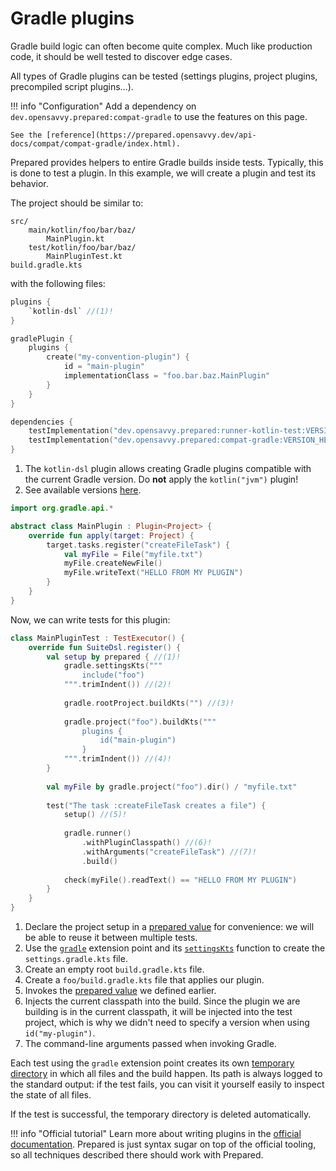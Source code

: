# Gradle plugins

Gradle build logic can often become quite complex. Much like production code, it should be well tested to discover edge cases.

All types of Gradle plugins can be tested (settings plugins, project plugins, precompiled script plugins…).

!!! info "Configuration"
    Add a dependency on `dev.opensavvy.prepared:compat-gradle` to use the features on this page.

    See the [reference](https://prepared.opensavvy.dev/api-docs/compat/compat-gradle/index.html).

Prepared provides helpers to entire Gradle builds inside tests. Typically, this is done to test a plugin. In this example, we will create a plugin and test its behavior.

The project should be similar to:
```text
src/
    main/kotlin/foo/bar/baz/
        MainPlugin.kt  
    test/kotlin/foo/bar/baz/
        MainPluginTest.kt
build.gradle.kts
```
with the following files:
```kotlin title="build.gradle.kts"
plugins {
	`kotlin-dsl` //(1)!
}

gradlePlugin {
	plugins {
		create("my-convention-plugin") {
			id = "main-plugin"
			implementationClass = "foo.bar.baz.MainPlugin"
		}
	}
}

dependencies {
	testImplementation("dev.opensavvy.prepared:runner-kotlin-test:VERSION_HERE") //(2)!
    testImplementation("dev.opensavvy.prepared:compat-gradle:VERSION_HERE")
}
```

1.  The `kotlin-dsl` plugin allows creating Gradle plugins compatible with the current Gradle version. Do **not** apply the `kotlin("jvm")` plugin!
2.  See available versions [here](https://central.sonatype.com/artifact/dev.opensavvy.prepared/compat-gradle). 

```kotlin title="src/main/kotlin/foo/bar/baz/MainPlugin.kt"
import org.gradle.api.*

abstract class MainPlugin : Plugin<Project> {
	override fun apply(target: Project) {
		target.tasks.register("createFileTask") {
			val myFile = File("myfile.txt")
			myFile.createNewFile()
			myFile.writeText("HELLO FROM MY PLUGIN")
		}
	}
}
```

Now, we can write tests for this plugin:
```kotlin title="src/test/kotlin/foo/bar/baz/MainPluginTest.kt"
class MainPluginTest : TestExecutor() {
	override fun SuiteDsl.register() {
		val setup by prepared { //(1)!
			gradle.settingsKts("""
				include("foo")
			""".trimIndent()) //(2)!
            
			gradle.rootProject.buildKts("") //(3)!
            
			gradle.project("foo").buildKts("""
				plugins {
					id("main-plugin")
				}
			""".trimIndent()) //(4)!
		}
        
		val myFile by gradle.project("foo").dir() / "myfile.txt"
        
		test("The task :createFileTask creates a file") {
			setup() //(5)!
            
			gradle.runner()
				.withPluginClasspath() //(6)!
				.withArguments("createFileTask") //(7)!
				.build()
            
			check(myFile().readText() == "HELLO FROM MY PLUGIN")
		}
	}
}
```

1.  Declare the project setup in a [prepared value](prepared-values.md) for convenience: we will be able to reuse it between multiple tests.
2.  Use the [`gradle`](https://prepared.opensavvy.dev/api-docs/compat/compat-gradle/opensavvy.prepared.compat.gradle/gradle.html) extension point and its [`settingsKts`](https://prepared.opensavvy.dev/api-docs/compat/compat-gradle/opensavvy.prepared.compat.gradle/settings-kts.html) function to create the `settings.gradle.kts` file.
3.  Create an empty root `build.gradle.kts` file.
4.  Create a `foo/build.gradle.kts` file that applies our plugin.
5.  Invokes the [prepared value](prepared-values.md) we defined earlier.
6.  Injects the current classpath into the build. Since the plugin we are building is in the current classpath, it will be injected into the test project, which is why we didn't need to specify a version when using `id("my-plugin")`.
7.  The command-line arguments passed when invoking Gradle.

Each test using the `gradle` extension point creates its own [temporary directory](files.md#creating-temporary-files-and-directories) in which all files and the build happen. Its path is always logged to the standard output: if the test fails, you can visit it yourself easily to inspect the state of all files.

If the test is successful, the temporary directory is deleted automatically.

!!! info "Official tutorial"
    Learn more about writing plugins in the [official documentation](https://docs.gradle.org/current/userguide/writing_plugins.html). Prepared is just syntax sugar on top of the official tooling, so all techniques described there should work with Prepared.
